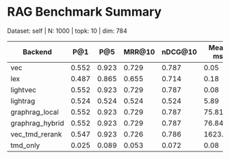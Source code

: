 # RAG Benchmark Summary
Dataset: self | N: 1000 | topk: 10 | dim: 784

| Backend | P@1 | P@5 | MRR@10 | nDCG@10 | Mean ms | P95 ms |
|---------|-----|-----|--------|---------|---------|--------|
| vec | 0.552 | 0.923 | 0.729 | 0.787 | 0.05 | 0.06 |
| lex | 0.487 | 0.865 | 0.655 | 0.714 | 0.18 | 0.29 |
| lightvec | 0.552 | 0.923 | 0.729 | 0.787 | 0.08 | 0.11 |
| lightrag | 0.524 | 0.524 | 0.524 | 0.524 | 5.89 | 7.31 |
| graphrag_local | 0.552 | 0.923 | 0.729 | 0.787 | 75.81 | 387.57 |
| graphrag_hybrid | 0.552 | 0.923 | 0.729 | 0.787 | 76.84 | 393.10 |
| vec_tmd_rerank | 0.547 | 0.923 | 0.726 | 0.786 | 1623.69 | 2520.48 |
| tmd_only | 0.025 | 0.089 | 0.053 | 0.072 | 0.08 | 0.10 |